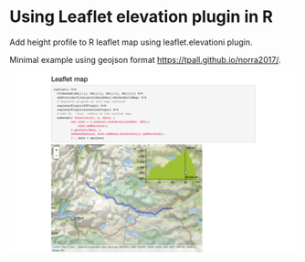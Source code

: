 # Using Leaflet elevation plugin in R

Add height profile to R leaflet map using leaflet.elevationi plugin.

Minimal example using geojson format https://tpall.github.io/norra2017/.

![](screenshot/elevation.png)
